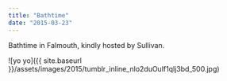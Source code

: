 ```yaml
---
title: "Bathtime"
date: "2015-03-23"
---
```


Bathtime in Falmouth, kindly hosted by Sullivan.

![yo yo]({{ site.baseurl }}/assets/images/2015/tumblr_inline_nlo2duOulf1qlj3bd_500.jpg)
